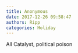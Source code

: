 ```yaml
---
title: Anonymous
date: 2017-12-26 09:58:47
authors: Ripp
categories: Holiday
---
```


 All Catalyst, political poison